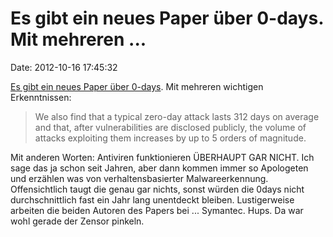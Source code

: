 Es gibt ein neues Paper über 0-days. Mit mehreren \...
======================================================

Date: 2012-10-16 17:45:32

[Es gibt ein neues Paper über
0-days](http://users.ece.cmu.edu/~tdumitra/public_documents/bilge12_zero_day.pdf).
Mit mehreren wichtigen Erkenntnissen:

> We also find that a typical zero-day attack lasts 312 days on average
> and that, after vulnerabilities are disclosed publicly, the volume of
> attacks exploiting them increases by up to 5 orders of magnitude.

Mit anderen Worten: Antiviren funktionieren ÜBERHAUPT GAR NICHT. Ich
sage das ja schon seit Jahren, aber dann kommen immer so Apologeten und
erzählen was von verhaltensbasierter Malwareerkennung. Offensichtlich
taugt die genau gar nichts, sonst würden die 0days nicht
durchschnittlich fast ein Jahr lang unentdeckt bleiben. Lustigerweise
arbeiten die beiden Autoren des Papers bei \... Symantec. Hups. Da war
wohl gerade der Zensor pinkeln.
